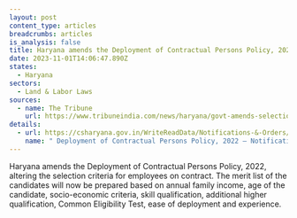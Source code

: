 ```yaml
---
layout: post
content_type: articles
breadcrumbs: articles
is_analysis: false
title: Haryana amends the Deployment of Contractual Persons Policy, 2022
date: 2023-11-01T14:06:47.890Z
states:
  - Haryana
sectors:
  - Land & Labor Laws
sources:
  - name: The Tribune
    url: https://www.tribuneindia.com/news/haryana/govt-amends-selection-criteria-for-employees-on-contract-556834
details:
  - url: https://csharyana.gov.in/WriteReadData/Notifications-&-Orders/Human-Resources-III/13999.pdf
    name: " Deployment of Contractual Persons Policy, 2022 – Notification"
---
```

Haryana amends the Deployment of Contractual Persons Policy, 2022, altering the selection criteria for employees on contract. The merit list of the candidates will now be prepared based on annual family income, age of the candidate, socio-economic criteria, skill qualification, additional higher qualification, Common Eligibility Test, ease of deployment and experience.